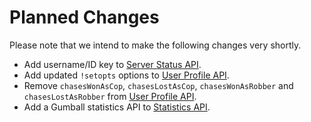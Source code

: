 # Planned Changes

Please note that we intend to make the following changes very shortly.

* Add username/ID key to [Server Status API](../../apis/public-json-api.md).
* Add updated `!setopts` options to [User Profile API](../../apis/citydriving-statistics-api/user-profile-api.md).
* Remove `chasesWonAsCop`, `chasesLostAsCop`, `chasesWonAsRobber` and `chasesLostAsRobber` from [User Profile API](../../apis/citydriving-statistics-api/user-profile-api.md).
* Add a Gumball statistics API to [Statistics API](../../apis/citydriving-statistics-api/statistics-api.md).

